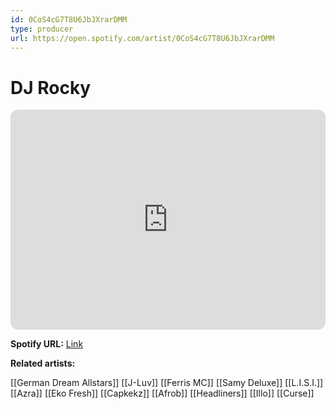 ```yaml
---
id: 0CoS4cG7T8U6JbJXrarDMM
type: producer
url: https://open.spotify.com/artist/0CoS4cG7T8U6JbJXrarDMM
---
```

# DJ Rocky

<iframe style="border-radius:12px" src="https://open.spotify.com/embed/artist/0CoS4cG7T8U6JbJXrarDMM" width="100%" height="352" frameBorder="0" allowfullscreen="" allow="autoplay; clipboard-write; encrypted-media; fullscreen; picture-in-picture" loading="lazy"></iframe>

**Spotify URL:** [Link](https://open.spotify.com/artist/0CoS4cG7T8U6JbJXrarDMM)

**Related artists:**

[[German Dream Allstars]]
[[J-Luv]]
[[Ferris MC]]
[[Samy Deluxe]]
[[L.I.S.I.]]
[[Azra]]
[[Eko Fresh]]
[[Capkekz]]
[[Afrob]]
[[Headliners]]
[[Illo]]
[[Curse]]
